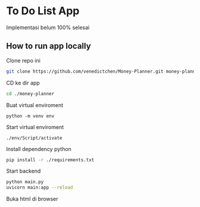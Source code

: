 # To Do List App
Implementasi belum 100% selesai

## How to run app locally
Clone repo ini
```bash
git clone https://github.com/venedictchen/Money-Planner.git money-planner
```

CD ke dir app
```bash
cd ./money-planner
```

Buat virtual enviroment
```
python -m venv env
```

Start virtual enviroment
```
./env/Script/activate
```

Install dependency python
```bash
pip install -r ./requirements.txt
```

Start backend
```bash
python main.py
uvicorn main:app --reload
```

Buka html di browser
